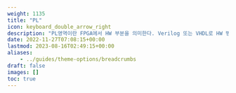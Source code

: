 ```yaml
---
weight: 1135
title: "PL"
icon: keyboard_double_arrow_right
description: "PL영역이란 FPGA에서 HW 부분을 의미한다. Verilog 또는 VHDL로 HW 병렬처리 로직을 구현할 수 있는 영역이다."
date: 2022-11-27T07:08:15+00:00
lastmod: 2023-08-16T02:49:15+00:00
aliases:
    - ../guides/theme-options/breadcrumbs
draft: false
images: []
toc: true
---
```

